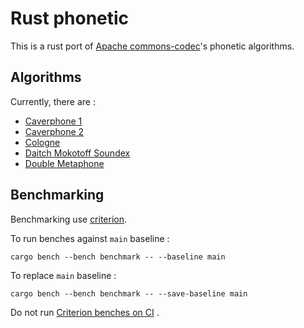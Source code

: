# Rust phonetic

This is a rust port of [Apache commons-codec](https://commons.apache.org/proper/commons-codec/)'s phonetic algorithms.

## Algorithms

Currently, there are :

* [Caverphone 1](https://en.wikipedia.org/wiki/Caverphone)
* [Caverphone 2](https://en.wikipedia.org/wiki/Caverphone)
* [Cologne](https://en.wikipedia.org/wiki/Cologne_phonetics)
* [Daitch Mokotoff Soundex](https://en.wikipedia.org/wiki/Daitch%E2%80%93Mokotoff_Soundex)
* [Double Metaphone](https://en.wikipedia.org/wiki/Metaphone#Double_Metaphone)

## Benchmarking

Benchmarking use [criterion](https://bheisler.github.io/criterion.rs/book/criterion_rs.html).

To run benches against `main` baseline :

```shell
cargo bench --bench benchmark -- --baseline main
```

To replace `main` baseline :

```shell
cargo bench --bench benchmark -- --save-baseline main
```

Do not
run [Criterion benches on CI](https://bheisler.github.io/criterion.rs/book/faq.html#how-should-i-run-criterionrs-benchmarks-in-a-ci-pipeline)
.

